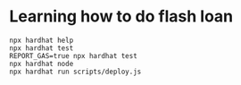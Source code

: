 # Learning how to do flash loan

```shell
npx hardhat help
npx hardhat test
REPORT_GAS=true npx hardhat test
npx hardhat node
npx hardhat run scripts/deploy.js
```
